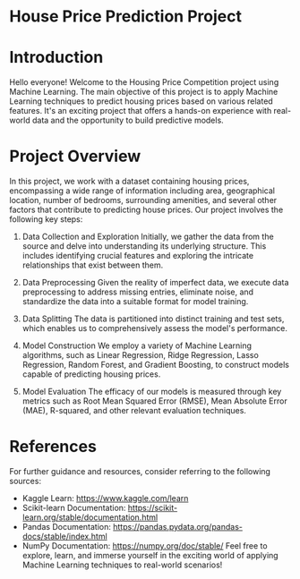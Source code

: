 # House Price Prediction Project
# Introduction
Hello everyone! Welcome to the Housing Price Competition project using Machine Learning. The main objective of this project is to apply Machine Learning techniques to predict housing prices based on various related features. It's an exciting project that offers a hands-on experience with real-world data and the opportunity to build predictive models.

# Project Overview
In this project, we work with a dataset containing housing prices, encompassing a wide range of information including area, geographical location, number of bedrooms, surrounding amenities, and several other factors that contribute to predicting house prices. Our project involves the following key steps:

1. Data Collection and Exploration
Initially, we gather the data from the source and delve into understanding its underlying structure. This includes identifying crucial features and exploring the intricate relationships that exist between them.

2. Data Preprocessing
Given the reality of imperfect data, we execute data preprocessing to address missing entries, eliminate noise, and standardize the data into a suitable format for model training.

3. Data Splitting
The data is partitioned into distinct training and test sets, which enables us to comprehensively assess the model's performance.

4. Model Construction
We employ a variety of Machine Learning algorithms, such as Linear Regression, Ridge Regression, Lasso Regression, Random Forest, and Gradient Boosting, to construct models capable of predicting housing prices.

5. Model Evaluation
The efficacy of our models is measured through key metrics such as Root Mean Squared Error (RMSE), Mean Absolute Error (MAE), R-squared, and other relevant evaluation techniques.

# References
For further guidance and resources, consider referring to the following sources:

+ Kaggle Learn: https://www.kaggle.com/learn
+ Scikit-learn Documentation: https://scikit-learn.org/stable/documentation.html
+ Pandas Documentation: https://pandas.pydata.org/pandas-docs/stable/index.html
+ NumPy Documentation: https://numpy.org/doc/stable/
Feel free to explore, learn, and immerse yourself in the exciting world of applying Machine Learning techniques to real-world scenarios!
